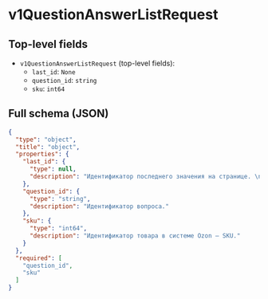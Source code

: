 # v1QuestionAnswerListRequest

## Top-level fields
- `v1QuestionAnswerListRequest` (top-level fields):
  - `last_id`: `None`
  - `question_id`: `string`
  - `sku`: `int64`

## Full schema (JSON)
```json
{
  "type": "object",
  "title": "object",
  "properties": {
    "last_id": {
      "type": null,
      "description": "Идентификатор последнего значения на странице. \n\nЕсли запрос первый, оставьте поле пустым. Для следующих значений указывайте `last_id` из ответа предыдущего запроса.\n"
    },
    "question_id": {
      "type": "string",
      "description": "Идентификатор вопроса."
    },
    "sku": {
      "type": "int64",
      "description": "Идентификатор товара в системе Ozon — SKU."
    }
  },
  "required": [
    "question_id",
    "sku"
  ]
}
```
